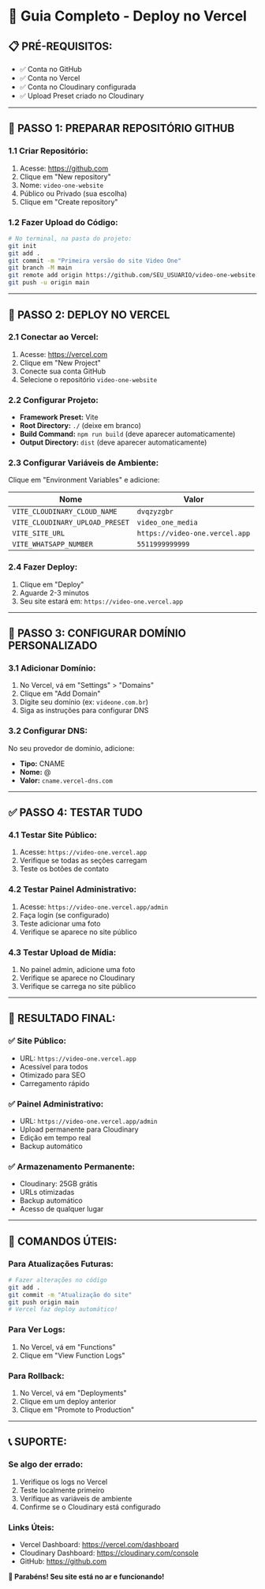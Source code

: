 # 🚀 Guia Completo - Deploy no Vercel

## **📋 PRÉ-REQUISITOS:**
- ✅ Conta no GitHub
- ✅ Conta no Vercel
- ✅ Conta no Cloudinary configurada
- ✅ Upload Preset criado no Cloudinary

---

## **🔧 PASSO 1: PREPARAR REPOSITÓRIO GITHUB**

### **1.1 Criar Repositório:**
1. Acesse: https://github.com
2. Clique em "New repository"
3. Nome: `video-one-website`
4. Público ou Privado (sua escolha)
5. Clique em "Create repository"

### **1.2 Fazer Upload do Código:**
```bash
# No terminal, na pasta do projeto:
git init
git add .
git commit -m "Primeira versão do site Video One"
git branch -M main
git remote add origin https://github.com/SEU_USUARIO/video-one-website.git
git push -u origin main
```

---

## **🚀 PASSO 2: DEPLOY NO VERCEL**

### **2.1 Conectar ao Vercel:**
1. Acesse: https://vercel.com
2. Clique em "New Project"
3. Conecte sua conta GitHub
4. Selecione o repositório `video-one-website`

### **2.2 Configurar Projeto:**
- **Framework Preset:** Vite
- **Root Directory:** `./` (deixe em branco)
- **Build Command:** `npm run build` (deve aparecer automaticamente)
- **Output Directory:** `dist` (deve aparecer automaticamente)

### **2.3 Configurar Variáveis de Ambiente:**
Clique em "Environment Variables" e adicione:

| Nome | Valor |
|------|-------|
| `VITE_CLOUDINARY_CLOUD_NAME` | `dvqzyzgbr` |
| `VITE_CLOUDINARY_UPLOAD_PRESET` | `video_one_media` |
| `VITE_SITE_URL` | `https://video-one.vercel.app` |
| `VITE_WHATSAPP_NUMBER` | `5511999999999` |

### **2.4 Fazer Deploy:**
1. Clique em "Deploy"
2. Aguarde 2-3 minutos
3. Seu site estará em: `https://video-one.vercel.app`

---

## **🔗 PASSO 3: CONFIGURAR DOMÍNIO PERSONALIZADO**

### **3.1 Adicionar Domínio:**
1. No Vercel, vá em "Settings" > "Domains"
2. Clique em "Add Domain"
3. Digite seu domínio (ex: `videone.com.br`)
4. Siga as instruções para configurar DNS

### **3.2 Configurar DNS:**
No seu provedor de domínio, adicione:
- **Tipo:** CNAME
- **Nome:** @
- **Valor:** `cname.vercel-dns.com`

---

## **✅ PASSO 4: TESTAR TUDO**

### **4.1 Testar Site Público:**
1. Acesse: `https://video-one.vercel.app`
2. Verifique se todas as seções carregam
3. Teste os botões de contato

### **4.2 Testar Painel Administrativo:**
1. Acesse: `https://video-one.vercel.app/admin`
2. Faça login (se configurado)
3. Teste adicionar uma foto
4. Verifique se aparece no site público

### **4.3 Testar Upload de Mídia:**
1. No painel admin, adicione uma foto
2. Verifique se aparece no Cloudinary
3. Verifique se carrega no site público

---

## **🎯 RESULTADO FINAL:**

### **✅ Site Público:**
- URL: `https://video-one.vercel.app`
- Acessível para todos
- Otimizado para SEO
- Carregamento rápido

### **✅ Painel Administrativo:**
- URL: `https://video-one.vercel.app/admin`
- Upload permanente para Cloudinary
- Edição em tempo real
- Backup automático

### **✅ Armazenamento Permanente:**
- Cloudinary: 25GB grátis
- URLs otimizadas
- Backup automático
- Acesso de qualquer lugar

---

## **🔧 COMANDOS ÚTEIS:**

### **Para Atualizações Futuras:**
```bash
# Fazer alterações no código
git add .
git commit -m "Atualização do site"
git push origin main
# Vercel faz deploy automático!
```

### **Para Ver Logs:**
1. No Vercel, vá em "Functions"
2. Clique em "View Function Logs"

### **Para Rollback:**
1. No Vercel, vá em "Deployments"
2. Clique em um deploy anterior
3. Clique em "Promote to Production"

---

## **📞 SUPORTE:**

### **Se algo der errado:**
1. Verifique os logs no Vercel
2. Teste localmente primeiro
3. Verifique as variáveis de ambiente
4. Confirme se o Cloudinary está configurado

### **Links Úteis:**
- Vercel Dashboard: https://vercel.com/dashboard
- Cloudinary Dashboard: https://cloudinary.com/console
- GitHub: https://github.com

**🎉 Parabéns! Seu site está no ar e funcionando!** 